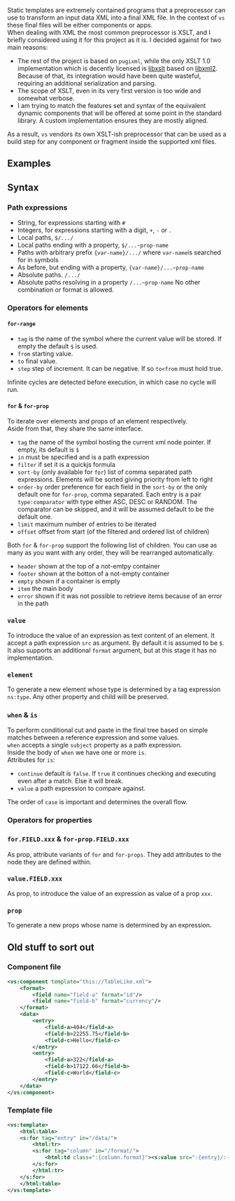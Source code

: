 Static templates are extremely contained programs that a preprocessor can use to transform an input data XML into a final XML file. In the context of `vs` these final files will be either components or apps.  
When dealing with XML the most common preprocessor is XSLT, and I briefly considered using it for this project as it is. I decided against for two main reasons:

- The rest of the project is based on `pugixml`, while the only XSLT 1.0 implementation which is decently licensed is [libxslt](https://gitlab.gnome.org/GNOME/libxslt) based on [libxml2](https://gitlab.gnome.org/GNOME/libxml2).  
  Because of that, its integration would have been quite wasteful, requiring an additional serialization and parsing.
- The scope of XSLT, even in its very first version is too wide and somewhat verbose.
- I am trying to match the features set and syntax of the equivalent dynamic components that will be offered at some point in the standard library. A custom implementation ensures they are mostly aligned.

As a result, `vs` vendors its own XSLT-ish preprocessor that can be used as a build step for any component or fragment inside the supported xml files.

## Examples

## Syntax

### Path expressions

- String, for expressions starting with `#`
- Integers, for expressions starting with a digit, `+`, `-` or `.`
- Local paths, `$/.../`
- Local paths ending with a property, `$/...~prop-name`
- Paths with arbitrary prefix `{var-name}/.../` where `var-name`is searched for in symbols
- As before, but ending with a property, `{var-name}/...~prop-name`
- Absolute paths. `/.../`
- Absolute paths resolving in a property `/...~prop-name`
  No other combination or format is allowed.

### Operators for elements

#### `for-range`

- `tag` is the name of the symbol where the current value will be stored. If empty the default `$` is used.
- `from` starting value.
- `to` final value.
- `step` step of increment. It can be negative. If so `to<from` must hold true.

Infinite cycles are detected before execution, in which case no cycle will run.

#### `for` & `for-prop`

To iterate over elements and props of an element respectively.  
Aside from that, they share the same interface.

- `tag` the name of the symbol hosting the current xml node pointer. If empty, its default is `$`
- `in` must be specified and is a path expression
- `filter` if set it is a quickjs formula
- `sort-by` (only available for `for`) list of comma separated path expressions. Elements will be sorted giving priority from left to right
- `order-by` order preference for each field in the `sort-by` or the only default one for `for-prop`, comma separated. Each entry is a pair `type:comparator` with type either ASC, DESC or RANDOM. The comparator can be skipped, and it will be assumed default to be the default one.
- `limit` maximum number of entries to be iterated
- `offset` offset from start (of the filtered and ordered list of children)

Both `for` & `for-prop` support the following list of children. You can use as many as you want with any order, they will be rearranged automatically.

- `header` shown at the top of a not-emtpy container
- `footer` shown at the botton of a not-empty container
- `empty` shown if a container is empty
- `item` the main body
- `error` shown if it was not possible to retrieve items because of an error in the path

### `value`

To introduce the value of an expression as text content of an element. It accept a path expression `src` as argument. By default it is assumed to be `$`. It also supports an additional `format` argument, but at this stage it has no implementation.

### `element`

To generate a new element whose type is determined by a tag expression `ns:type`. Any other property and child will be preserved.

### `when` & `is`

To perform conditional cut and paste in the final tree based on simple matches between a reference expression and some values.  
`when` accepts a single `subject` property as a path expression.  
Inside the body of `when` we have one or more `is`.  
Attributes for `is`:

- `continue` default is `false`. If `true` it continues checking and executing even after a match. Else it will break.
- `value` a path expression to compare against.

The order of `case` is important and determines the overall flow.

### Operators for properties

### `for.FIELD.xxx` & `for-prop.FIELD.xxx`

As prop, attribute variants of `for` and `for-props`. They add attributes to the node they are defined within.

### `value.FIELD.xxx`

As prop, to introduce the value of an expression as value of a prop `xxx`.

### `prop`

To generate a new props whose name is determined by an expression.

## Old stuff to sort out

### Component file

```xml
<vs:component template="this://TableLike.xml">
    <format>
        <field name="field-a" format="id"/>
        <field name="field-b" format="currency"/>
    </format>
    <data>
        <entry>
            <field-a>404</field-a>
            <field-b>22255.75</field-b>
            <field-c>Hello</field-c>
        </entry>
        <entry>
            <field-a>322</field-a>
            <field-b>17122.66</field-b>
            <field-c>World</field-c>
        </entry>
    </data>
</vs:component>
```

### Template file

```xml
<vs:template>
    <html:table>
    <s:for tag="entry" in="/data/">
        <html:tr>
        <s:for tag="column" in="/format/">
            <html:td class=":{column.format}"><s:value src=":{entry}/:{column.name}"/></html:td>
        </s:for>
        </html:tr>
    </s:for>
    </html:table>
</vs:template>

```
